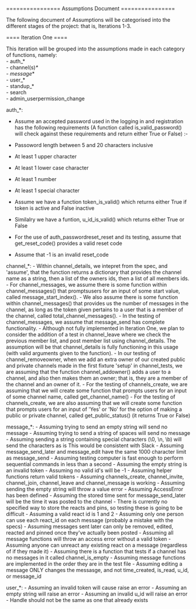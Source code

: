 ================ Assumptions Document ================

The following document of Assumptions will be categorised into the
different stages of the project: that is, Iterations 1-3. 

==== Iteration One ====

This iteration will be grouped into the assumptions made in each category
of functions, namely:  
	- auth_*  
	- channel(s)_*  
	- message_*  
    - user_*  
    - standup_*  
    - search  
    - admin_userpermission_change  


auth_*:
	
- Assume an accepted password used in the logging in and registration has the following requirements 
(A function called is_valid_password() will check against these requirements and return either
True or False) :-

- Passoword length between 5 and 20 characters inclusive
- At least 1 upper character
- At least 1 lower case character
- At least 1 number
- At least 1 special character

- Assume we have a function token_is_valid() which returns either True if token is active
 and False inactive
- Similalry we have a funtion, u_id_is_valid() which returns either True or False
- For the use of auth_passwordreset_reset and its testing, assume that get_reset_code() provides 
a valid reset code
- Assume that -1 is an invalid reset_code 
    
channel_*:
    - Within channel_details, we intepret from the spec, and 'assume', that the 
    	function returns a dictionary that provides the channel name as a string, 
		then a list of the owners ids, then a list of all members ids.
	- For channel_messages, we assume there is some function within  channel_messages() 
    	that promptsusers for an input of some start value, called message_start_index().
    - We also assume there is some function within channel_messages() that provides 
		us the number of messages in the channel, as long as the token given pertains 
		to a user that is a member of the channel, called total_channel_messages().
    - In the testing of channel_messages, we assume that message_send has complete functionality.
    - Although not fully implemented in Iteration One, we plan to consider the addition
		of a test in channel_leave where we check the previous member list, and post 
		member list using channel_details. The assumption will be that channel_details
		is fully functioning in this usage (with valid arguments given to the function).
	- In our testing of channel_removeowner, when we add an extra owner of our created
		public and private channels made in the first fixture 'setup' in channel_tests, 
		we are assuming that the function channel_addowner() adds a user to a channel, and also 
		then makes them an owner; that is, they are a member of the channel and an owner of it. 
	- For the testing of channels_create, we are assuming that we will create some function
		that prompts users for an input of some channel name, called get_channel_name()
    - For the testing of channels_create, we are also assuming that we will create some function
		that prompts users for an input of 'Yes' or 'No' for the option of making a public or 
		private channel, called get_public_status() (it returns True or False)


message_*:
    - Assuming trying to send an empty string will send no message
    - Assuming trying to send a string of spaces will send no message
    - Assuming sending a string containing special characters (\0, \n, \b) will send the characters as is
    	This would be consistent with Slack
    - Assuming message_send_later and message_edit have the same 1000 character limit as message_send
    - Assuming testing computer is fast enough to perform sequential commands in less than a second
    - Assuming the empty string is an invalid token
    - Assuming no valid id's will be -1
    - Assuming helper functions return valid tokens
    - Assuming channels_create, channel_invite, channel_join, channel_leave and channel_message is working
    - Assuming sending the empty string will throw a value error
    - Assuming AccessError has been defined
    - Assuming the stored time sent for message_send_later will be the time it was posted to the channel
    - There is currently no specified way to store the reacts and pins, so testing these is going to be difficult
    - Assuming a valid react id is 1 and 2
    - Assuming only one person can use each react_id on each message (probably a mistake with the specs)
    - Assuming messages sent later can only be removed, edited, reacted and pinned once they've actually been posted
    - Assuming all message functions will throw an access error without a valid token
    - Assuming anyone can unreact any existing react on a message (regardless of if they made it)
    - Assuming there is a function that tests if a channel has no messages in it called channel_is_empty
    - Assuming message functions are implemented in the order they are in the test file
    - Assuming editing a message ONLY changes the messasge, and not time_created, is_read, u_id, or message_id
    
user_*:
	- Assuming an invalid token will cause raise an error
    - Assuming an empty string will raise an error
    - Assuming an invalid u_id will raise an error
    - Handle should not be the same as one that already exists
